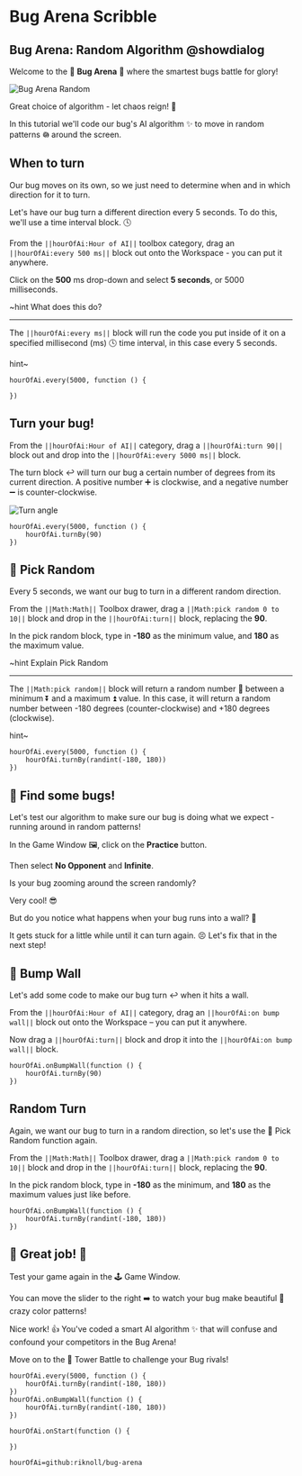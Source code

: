 # Bug Arena Scribble

## Bug Arena: Random Algorithm @showdialog

Welcome to the 👾 **Bug Arena** 👾 where the smartest bugs battle for glory!

![Bug Arena Random](/static/skillmap/bug-arena/random.gif "animation of random pattern")

Great choice of algorithm - let chaos reign! 🤪

In this tutorial we'll code our bug's AI algorithm ✨ to move in random patterns 𖡎 around the screen.

## When to turn 

Our bug moves on its own, so we just need to determine when and in which direction for it to turn.

Let's have our bug turn a different direction every 5 seconds.  To do this, we'll use a time interval block. 🕓

From the ``||hourOfAi:Hour of AI||`` toolbox category, drag an ``||hourOfAi:every 500 ms||`` block out onto the Workspace - you can put it anywhere.

Click on the **500** ms drop-down and select **5 seconds**, or 5000 milliseconds.

~hint What does this do?

---

The ``||hourOfAi:every ms||`` block will run the code you put inside of it on a specified millisecond (ms) 🕓 time interval, in this case every 5 seconds.  

hint~

```blocks
hourOfAi.every(5000, function () {

})
```

## Turn your bug!

From the ``||hourOfAi:Hour of AI||`` category, drag a ``||hourOfAi:turn 90||`` block out and drop into the ``||hourOfAi:every 5000 ms||`` block.

The turn block ↩️ will turn our bug a certain number of degrees from its current direction. A positive number ➕ is clockwise, and a negative number ➖ is counter-clockwise.

![Turn angle](/static/skillmap/bug-arena/turn-angle.png "turn angle")

```blocks
hourOfAi.every(5000, function () {
    hourOfAi.turnBy(90)
})
```

## 🎲 Pick Random

Every 5 seconds, we want our bug to turn in a different random direction.

From the ``||Math:Math||`` Toolbox drawer, drag a ``||Math:pick random 0 to 10||`` block and drop in the ``||hourOfAi:turn||`` block, replacing the **90**.

In the pick random block, type in **-180** as the minimum value, and **180** as the maximum value.

~hint Explain Pick Random

---

The ``||Math:pick random||`` block will return a random number 🎲 between a minimum ⏬ and a maximum ⏫ value. In this case, it will return a random number between -180 degrees (counter-clockwise) and +180 degrees (clockwise).

hint~

```blocks
hourOfAi.every(5000, function () {
    hourOfAi.turnBy(randint(-180, 180))
})
```

## 🔎 Find some bugs!

Let's test our algorithm to make sure our bug is doing what we expect - running around in random patterns!

In the Game Window 🖼️, click on the **Practice** button.

Then select **No Opponent** and **Infinite**.

Is your bug zooming around the screen randomly?

Very cool! 😎

But do you notice what happens when your bug runs into a wall? 🧱

It gets stuck for a little while until it can turn again. 😣  Let's fix that in the next step!


## 🧱 Bump Wall

Let's add some code to make our bug turn ↩️ when it hits a wall.

From the ``||hourOfAi:Hour of AI||`` category, drag an ``||hourOfAi:on bump wall||`` block out onto the Workspace – you can put it anywhere.

Now drag a ``||hourOfAi:turn||`` block and drop it into the ``||hourOfAi:on bump wall||`` block.

```blocks
hourOfAi.onBumpWall(function () {
    hourOfAi.turnBy(90)
})
```

## Random Turn

Again, we want our bug to turn in a random direction, so let's use the 🎲 Pick Random function again.

From the ``||Math:Math||`` Toolbox drawer, drag a ``||Math:pick random 0 to 10||`` block and drop in the ``||hourOfAi:turn||`` block, replacing the **90**.

In the pick random block, type in **-180** as the minimum, and **180** as the maximum values just like before.

```blocks
hourOfAi.onBumpWall(function () {
    hourOfAi.turnBy(randint(-180, 180))
})
```
## 🎉 Great job! 🎉

Test your game again in the 🕹️ Game Window.

You can move the slider to the right ➡️ to watch your bug make beautiful 🌈 crazy color patterns!

Nice work! 👍 You've coded a smart AI algorithm ✨ that will confuse and confound your competitors in the Bug Arena!

Move on to the 🏰 Tower Battle to challenge your Bug rivals!

```blocks
hourOfAi.every(5000, function () {
    hourOfAi.turnBy(randint(-180, 180))
})
hourOfAi.onBumpWall(function () {
    hourOfAi.turnBy(randint(-180, 180))
})
```

```template
hourOfAi.onStart(function () {
	
})
```

```package
hourOfAi=github:riknoll/bug-arena
```
